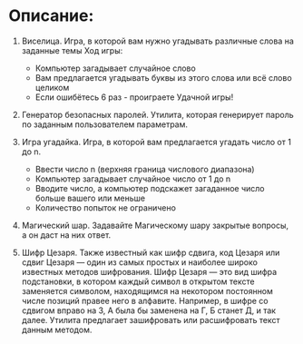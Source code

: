 # Описание:

1. Виселица. Игра, в которой вам нужно угадывать различные слова на заданные темы Ход игры:
   - Компьютер загадывает случайное слово
   - Вам предлагается угадывать буквы из этого слова или всё слово целиком
   - Если ошибётесь 6 раз - проиграете Удачной игры!

2. Генератор безопасных паролей. Утилита, которая генерирует пароль по заданным пользователем параметрам.

3. Игра угадайка. Игра, в которой вам предлагается угадать число от 1 до n.
    - Ввести число n (верхняя граница числового диапазона)
    - Компьютер загадывает случайное число от 1 до n
    - Вводите число, а компьютер подскажет загаданное число больше вашего или меньше
    - Количество попыток не ограничено

4. Магический шар. Задавайте Магическому шару закрытые вопросы, а он даст на них ответ.

5. Шифр Цезаря. Также известный как шифр сдвига, код Цезаря или сдвиг Цезаря — один из самых простых и наиболее широко известных методов шифрования. Шифр Цезаря — это вид шифра подстановки, в котором каждый символ в открытом тексте заменяется символом, находящимся на некотором постоянном числе позиций правее него в алфавите. Например, в шифре со сдвигом вправо на 3, А была бы заменена на Г, Б станет Д, и так далее.
Утилита предлагает зашифровать или расшифровать текст данным методом.
